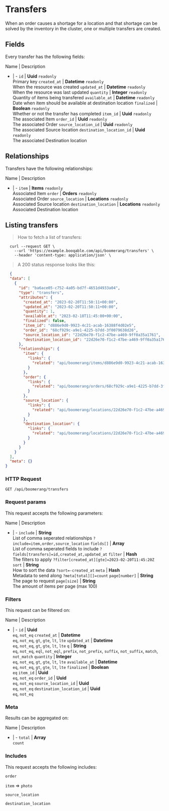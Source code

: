 # Transfers

When an order causes a shortage for a location and that shortage can be solved by the inventory in the cluster, one or multiple transfers are created.

## Fields
Every transfer has the following fields:

Name | Description
- | -
`id` | **Uuid** `readonly`<br>Primary key
`created_at` | **Datetime** `readonly`<br>When the resource was created
`updated_at` | **Datetime** `readonly`<br>When the resource was last updated
`quantity` | **Integer** `readonly`<br>Quantity of items being transfered
`available_at` | **Datetime** `readonly`<br>Date when item should be available at destination location
`finalized` | **Boolean** `readonly`<br>Whether or not the transfer has completed
`item_id` | **Uuid** `readonly`<br>The associated Item
`order_id` | **Uuid** `readonly`<br>The associated Order
`source_location_id` | **Uuid** `readonly`<br>The associated Source location
`destination_location_id` | **Uuid** `readonly`<br>The associated Destination location


## Relationships
Transfers have the following relationships:

Name | Description
- | -
`item` | **Items** `readonly`<br>Associated Item
`order` | **Orders** `readonly`<br>Associated Order
`source_location` | **Locations** `readonly`<br>Associated Source location
`destination_location` | **Locations** `readonly`<br>Associated Destination location


## Listing transfers



> How to fetch a list of transfers:

```shell
  curl --request GET \
    --url 'https://example.booqable.com/api/boomerang/transfers' \
    --header 'content-type: application/json' \
```

> A 200 status response looks like this:

```json
  {
  "data": [
    {
      "id": "ba6ace05-c752-4a05-bd7f-4651d4933a04",
      "type": "transfers",
      "attributes": {
        "created_at": "2023-02-20T11:50:11+00:00",
        "updated_at": "2023-02-20T11:50:11+00:00",
        "quantity": 1,
        "available_at": "2023-02-18T11:45:00+00:00",
        "finalized": false,
        "item_id": "d886e9d0-9923-4c21-acab-16388f4d02e5",
        "order_id": "68cf929c-a9e1-4225-b7dd-3f0079638d26",
        "source_location_id": "22d26e70-f1c2-47be-a469-9ff0a35a1761",
        "destination_location_id": "22d26e70-f1c2-47be-a469-9ff0a35a1761"
      },
      "relationships": {
        "item": {
          "links": {
            "related": "api/boomerang/items/d886e9d0-9923-4c21-acab-16388f4d02e5"
          }
        },
        "order": {
          "links": {
            "related": "api/boomerang/orders/68cf929c-a9e1-4225-b7dd-3f0079638d26"
          }
        },
        "source_location": {
          "links": {
            "related": "api/boomerang/locations/22d26e70-f1c2-47be-a469-9ff0a35a1761"
          }
        },
        "destination_location": {
          "links": {
            "related": "api/boomerang/locations/22d26e70-f1c2-47be-a469-9ff0a35a1761"
          }
        }
      }
    }
  ],
  "meta": {}
}
```

### HTTP Request

`GET /api/boomerang/transfers`

### Request params

This request accepts the following parameters:

Name | Description
- | -
`include` | **String** <br>List of comma seperated relationships `?include=item,order,source_location`
`fields[]` | **Array** <br>List of comma seperated fields to include `?fields[transfers]=id,created_at,updated_at`
`filter` | **Hash** <br>The filters to apply `?filter[created_at][gte]=2023-02-20T11:45:20Z`
`sort` | **String** <br>How to sort the data `?sort=-created_at`
`meta` | **Hash** <br>Metadata to send along `?meta[total][]=count`
`page[number]` | **String** <br>The page to request
`page[size]` | **String** <br>The amount of items per page (max 100)


### Filters

This request can be filtered on:

Name | Description
- | -
`id` | **Uuid** <br>`eq`, `not_eq`
`created_at` | **Datetime** <br>`eq`, `not_eq`, `gt`, `gte`, `lt`, `lte`
`updated_at` | **Datetime** <br>`eq`, `not_eq`, `gt`, `gte`, `lt`, `lte`
`q` | **String** <br>`eq`, `not_eq`, `eql`, `not_eql`, `prefix`, `not_prefix`, `suffix`, `not_suffix`, `match`, `not_match`
`quantity` | **Integer** <br>`eq`, `not_eq`, `gt`, `gte`, `lt`, `lte`
`available_at` | **Datetime** <br>`eq`, `not_eq`, `gt`, `gte`, `lt`, `lte`
`finalized` | **Boolean** <br>`eq`
`item_id` | **Uuid** <br>`eq`, `not_eq`
`order_id` | **Uuid** <br>`eq`, `not_eq`
`source_location_id` | **Uuid** <br>`eq`, `not_eq`
`destination_location_id` | **Uuid** <br>`eq`, `not_eq`


### Meta

Results can be aggregated on:

Name | Description
- | -
`total` | **Array** <br>`count`


### Includes

This request accepts the following includes:

`order`


`item` => 
`photo`




`source_location`


`destination_location`





